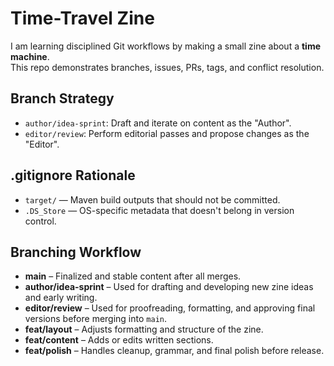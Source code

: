# Time-Travel Zine

I am learning disciplined Git workflows by making a small zine about a **time machine**.  
This repo demonstrates branches, issues, PRs, tags, and conflict resolution.

## Branch Strategy
- `author/idea-sprint`: Draft and iterate on content as the "Author".
- `editor/review`: Perform editorial passes and propose changes as the "Editor".

## .gitignore Rationale
- `target/` — Maven build outputs that should not be committed.
- `.DS_Store` — OS-specific metadata that doesn't belong in version control.

## Branching Workflow

- **main** – Finalized and stable content after all merges.  
- **author/idea-sprint** – Used for drafting and developing new zine ideas and early writing.  
- **editor/review** – Used for proofreading, formatting, and approving final versions before merging into `main`.  
- **feat/layout** – Adjusts formatting and structure of the zine.  
- **feat/content** – Adds or edits written sections.  
- **feat/polish** – Handles cleanup, grammar, and final polish before release.

